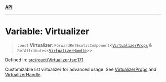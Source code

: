 [**API**](../../API.md)

***

# Variable: Virtualizer

> `const` **Virtualizer**: `ForwardRefExoticComponent`\<[`VirtualizerProps`](../interfaces/VirtualizerProps.md) & `RefAttributes`\<[`VirtualizerHandle`](../interfaces/VirtualizerHandle.md)\>\>

Defined in: [src/react/Virtualizer.tsx:171](https://github.com/inokawa/virtua/blob/a74929e1630f5cb3bc4847add400667d2e664137/src/react/Virtualizer.tsx#L171)

Customizable list virtualizer for advanced usage. See [VirtualizerProps](../interfaces/VirtualizerProps.md) and [VirtualizerHandle](../interfaces/VirtualizerHandle.md).
